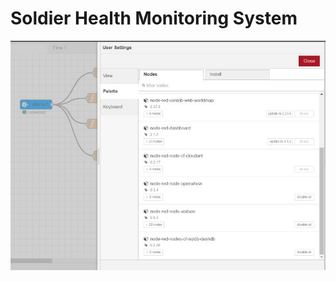 # Soldier Health Monitoring System

![alt text](https://github.com/smartinternz02/SI-GuidedProject-6901-1639216389/blob/main/UI-node-Installation.jpeg?raw=true)

